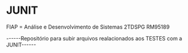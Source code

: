 # JUNIT

FIAP = Análise e Desenvolvimento de Sistemas
2TDSPG
RM95189

------Repositório para subir arquivos realacionados aos TESTES com a JUNIT------
